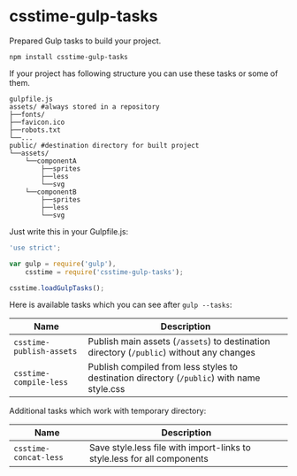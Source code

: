 # csstime-gulp-tasks
Prepared Gulp tasks to build your project.

```
npm install csstime-gulp-tasks
```

If your project has following structure you can use these tasks or some of them.

```
gulpfile.js
assets/ #always stored in a repository
├──fonts/
├──favicon.ico
├──robots.txt
└──...
public/ #destination directory for built project
└──assets/
	└──componentA
		├──sprites
		├──less
		└──svg
	└──componentB
		├──sprites
		├──less
		└──svg
```

Just write this in your Gulpfile.js:
```javascript
'use strict';

var gulp = require('gulp'),
	csstime = require('csstime-gulp-tasks');

csstime.loadGulpTasks();
```

Here is available tasks which you can see after `gulp --tasks`:

| Name						| Description										|
|---------------------------|---------------------------------------------------|
| `csstime-publish-assets`	| Publish main assets (`/assets`) to destination directory (`/public`) without any changes |
| `csstime-compile-less`	| Publish compiled from less styles to destination directory (`/public`) with name style.css |

Additional tasks which work with temporary directory:

| Name						| Description										|
|---------------------------|---------------------------------------------------|
| `csstime-concat-less`		| Save style.less file with import-links to style.less for all components |